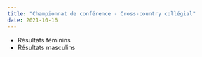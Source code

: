 ```yaml
---
title: "Championnat de conférence - Cross-country collégial"
date: 2021-10-16
---
```


- Résultats féminins
- Résultats masculins
